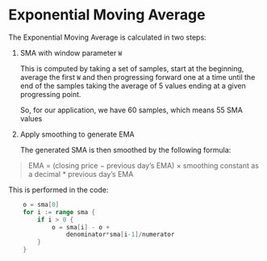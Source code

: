 # Exponential Moving Average

The Exponential Moving Average is calculated in two steps:

1. SMA with window parameter `W`

   This is computed by taking a set of samples, start at the beginning, 
   average the first `W` and then progressing forward one at 
   a time until the end of the samples taking the average of 5 values ending 
   at a given progressing point.
   
   So, for our application, we have 60 samples, which means 55 SMA values

2. Apply smoothing to generate EMA

   The generated SMA is then smoothed by the following formula:

> EMA = (closing price − previous day’s EMA) × smoothing constant as a 
> decimal * previous day’s EMA

   This is performed in the code:

```go
	o = sma[0]
	for i := range sma {
		if i > 0 {
			o = sma[i] - o +
				denominator*sma[i-1]/numerator
		}
	}

```
